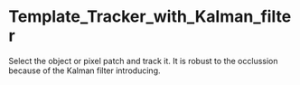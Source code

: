 # Template_Tracker_with_Kalman_filter
Select the object or pixel patch and track it. It is robust to the occlussion because of the Kalman filter introducing.
